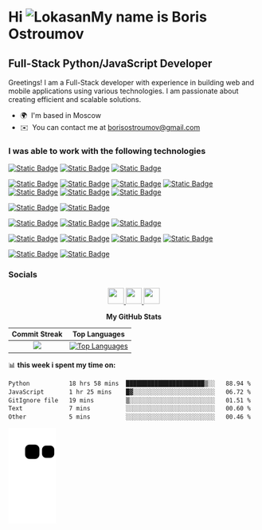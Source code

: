 Hi ![Lokasan](https://user-images.githubusercontent.com/18350557/176309783-0785949b-9127-417c-8b55-ab5a4333674e.gif)My name is Boris Ostroumov
=============================================================================================================================

Full-Stack Python/JavaScript Developer
--------------------------------------

Greetings! I am a Full-Stack developer with experience in building web and mobile applications using various technologies. I am passionate about creating efficient and scalable solutions.

* 🌍  I'm based in Moscow
* ✉️  You can contact me at [borisostroumov@gmail.com](mailto:borisostroumov@gmail.com)

### I was able to work with the following technologies
[![Static Badge](https://img.shields.io/badge/Python-323330?style=for-the-badge&logo=python)](https://www.python.org/)
[![Static Badge](https://img.shields.io/badge/FastAPI-323330?style=for-the-badge&logo=fastapi)](https://fastapi.tiangolo.com/)
[![Static Badge](https://img.shields.io/badge/Django-323330?style=for-the-badge&logo=django)](https://www.djangoproject.com/)

[![Static Badge](https://img.shields.io/badge/JavaScript-323330?style=for-the-badge&logo=javascript&logoColor=f0db4f)](https://developer.mozilla.org/ru/docs/Web/JavaScript)
[![Static Badge](https://img.shields.io/badge/TypeScript-323330?style=for-the-badge&logo=typescript&logoColor=3178c6)](https://www.typescriptlang.org/)
[![Static Badge](https://img.shields.io/badge/React_JS-323330?style=for-the-badge&logo=react)](https://react.dev/)
[![Static Badge](https://img.shields.io/badge/React_Native-323330?style=for-the-badge&logo=react)](https://reactnative.dev/)
[![Static Badge](https://img.shields.io/badge/Vite-323330?style=for-the-badge&logo=vite&logoColor=9961fe)](https://vitejs.dev/)
[![Static Badge](https://img.shields.io/badge/Webpack-323330?style=for-the-badge&logo=webpack&logoColor=5299c8)](https://webpack.js.org/)
[![Static Badge](https://img.shields.io/badge/Vue.js-323330?style=for-the-badge&logo=vue.js&logoColor=58a746)](https://vuejs.org/)

[![Static Badge](https://img.shields.io/badge/Node.js-323330?style=for-the-badge&logo=node.js&logoColor=58a746)](https://nodejs.org/en)
[![Static Badge](https://img.shields.io/badge/Express-323330?style=for-the-badge&logo=express)](https://expressjs.com/)

[![Static Badge](https://img.shields.io/badge/HTML5-323330?style=for-the-badge&logo=html5)](https://developer.mozilla.org/en-US/)
[![Static Badge](https://img.shields.io/badge/Wordpress-323330?style=for-the-badge&logo=wordpress&logoColor=0073aa)](https://wordpress.org)
[![Static Badge](https://img.shields.io/badge/Bootstrap-323330?style=for-the-badge&logo=bootstrap&logoColor=6f10f4)](https://getbootstrap.com/)

[![Static Badge](https://img.shields.io/badge/MongoDB-323330?style=for-the-badge&logo=mongodb)](https://www.mongodb.com/)
[![Static Badge](https://img.shields.io/badge/PostgreSQL-323330?style=for-the-badge&logo=postgresql)](https://www.postgresql.org/)
[![Static Badge](https://img.shields.io/badge/MySQL-323330?style=for-the-badge&logo=Mysql)](https://www.mysql.com/)
[![Static Badge](https://img.shields.io/badge/FireBase-323330?style=for-the-badge&logo=firebase)](https://firebase.google.com/)

[![Static Badge](https://img.shields.io/badge/Docker-323330?style=for-the-badge&logo=docker)](https://www.docker.com/)
[![Static Badge](https://img.shields.io/badge/Git-323330?style=for-the-badge&logo=git)](https://git-scm.com/)

### Socials

<p style="text-align:center;">
    <a href="https://discord.com/users/lokasan" target="_blank" rel="noreferrer"> 
        <picture> 
            <source media="(prefers-color-scheme: dark)" srcset="https://raw.githubusercontent.com/danielcranney/readme-generator/main/public/icons/socials/discord-dark.svg" /> 
            <source media="(prefers-color-scheme: light)" srcset="https://raw.githubusercontent.com/danielcranney/readme-generator/main/public/icons/socials/discord.svg" /> 
            <img src="https://raw.githubusercontent.com/danielcranney/readme-generator/main/public/icons/socials/discord.svg" width="32" height="32" /> 
        </picture>
    </a> 
    <a href="https://www.github.com/lokasan" target="_blank" rel="noreferrer"> 
        <picture> <source media="(prefers-color-scheme: dark)" srcset="https://raw.githubusercontent.com/danielcranney/readme-generator/main/public/icons/socials/github-dark.svg" /> 
            <source media="(prefers-color-scheme: light)" srcset="https://raw.githubusercontent.com/danielcranney/readme-generator/main/public/icons/socials/github.svg" /> 
            <img src="https://raw.githubusercontent.com/danielcranney/readme-generator/main/public/icons/socials/github.svg" width="32" height="32" /> 
        </picture> 
    </a> 
    <a href="http://www.instagram.com/lokasan" target="_blank" rel="noreferrer"> 
        <picture> <source media="(prefers-color-scheme: dark)" srcset="https://raw.githubusercontent.com/danielcranney/readme-generator/main/public/icons/socials/instagram-dark.svg" /> 
            <source media="(prefers-color-scheme: light)" srcset="https://raw.githubusercontent.com/danielcranney/readme-generator/main/public/icons/socials/instagram.svg" /> 
            <img src="https://raw.githubusercontent.com/danielcranney/readme-generator/main/public/icons/socials/instagram.svg" width="32" height="32" /> 
        </picture> 
    </a>
</p>

<p style="text-align:center;"><b>My GitHub Stats</b></p>

<p align="center">

|                                                                                                                                        Commit Streak                                                                                                                                        |                                                                                                                                                 Top Languages                                                                                                                                                 |
|:-------------------------------------------------------------------------------------------------------------------------------------------------------------------------------------------------------------------------------------------------------------------------------------------:|:-------------------------------------------------------------------------------------------------------------------------------------------------------------------------------------------------------------------------------------------------------------------------------------------------------------:|
| <a href="http://www.github.com/lokasan"><img src="https://github-readme-streak-stats.herokuapp.com/?user=lokasan&stroke=ffffff&background=000000&ring=facc15&fire=facc15&currStreakNum=ffffff&currStreakLabel=facc15&sideNums=ffffff&sideLabels=ffffff&dates=ffffff&hide_border=true" /></a> | <a href="https://github.com/lokasan" align="left"><img src="https://github-readme-stats.vercel.app/api/top-langs/?username=lokasan&langs_count=10&title_color=facc15&text_color=ffffff&icon_color=0891b2&bg_color=000000&hide_border=true&locale=en&custom_title=Top%20%Languages" alt="Top Languages" /></a> |
</p>

📊 **this week i spent my time on:**
<!--START_SECTION:waka-->

```txt
Python           18 hrs 58 mins  ██████████████████████▒░░   88.94 %
JavaScript       1 hr 25 mins    █▓░░░░░░░░░░░░░░░░░░░░░░░   06.72 %
GitIgnore file   19 mins         ▒░░░░░░░░░░░░░░░░░░░░░░░░   01.51 %
Text             7 mins          ░░░░░░░░░░░░░░░░░░░░░░░░░   00.60 %
Other            5 mins          ░░░░░░░░░░░░░░░░░░░░░░░░░   00.46 %
```

<!--END_SECTION:waka-->

![Snake animation](https://github.com/lokasan/lokasan/blob/output/github-contribution-grid-snake.svg)
